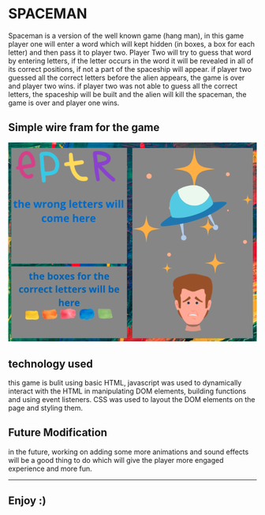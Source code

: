 # SPACEMAN

Spaceman is a version of the well known game (hang man), in this game player one will enter a word which will kept hidden (in boxes, a box for each letter) and then pass it to player two. Player Two will try to guess that word by entering letters, if the letter occurs in the word it will be revealed in all of its correct positions, if not a part of the spaceship will appear. if player two guessed all the correct letters before the alien appears, the game is over and player two wins. if player two was not able to guess all the correct letters, the spaceship will be built and the alien will kill the spaceman, the game is over and player one wins.

## Simple wire fram for the game

![wire frame](wireFrame.png)

## technology used
this game is bulit using basic HTML, javascript was used to dynamically interact with the HTML in manipulating DOM elements, building functions and using event listeners. CSS was used to layout the DOM elements on the page and styling them. 


## Future Modification

in the future, working on adding some more animations and sound effects will be a good thing to do which will give the player more engaged experience and more fun.

-------
## Enjoy :)
